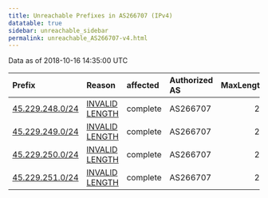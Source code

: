 ```yaml
---
title: Unreachable Prefixes in AS266707 (IPv4)
datatable: true
sidebar: unreachable_sidebar
permalink: unreachable_AS266707-v4.html
---
```


Data as of 2018-10-16 14:35:00 UTC


<div class="datatable-begin"></div>

| Prefix                                                   | Reason                                                                                                     | affected   | Authorized AS   |   MaxLength | Anchor                                         |   unreachable /24s |
|:---------------------------------------------------------|:-----------------------------------------------------------------------------------------------------------|:-----------|:----------------|------------:|:-----------------------------------------------|-------------------:|
| [45.229.248.0/24](https://stat.ripe.net/45.229.248.0/24) | [INVALID LENGTH](https://rpki-validator.ripe.net/announcement-preview?asn=AS266707&prefix=45.229.248.0/24) | complete   | AS266707        |          22 | [LACNIC](unreachable_LACNIC_RPKI_Root-v4.html) |                  1 |
| [45.229.249.0/24](https://stat.ripe.net/45.229.249.0/24) | [INVALID LENGTH](https://rpki-validator.ripe.net/announcement-preview?asn=AS266707&prefix=45.229.249.0/24) | complete   | AS266707        |          22 | [LACNIC](unreachable_LACNIC_RPKI_Root-v4.html) |                  1 |
| [45.229.250.0/24](https://stat.ripe.net/45.229.250.0/24) | [INVALID LENGTH](https://rpki-validator.ripe.net/announcement-preview?asn=AS266707&prefix=45.229.250.0/24) | complete   | AS266707        |          22 | [LACNIC](unreachable_LACNIC_RPKI_Root-v4.html) |                  1 |
| [45.229.251.0/24](https://stat.ripe.net/45.229.251.0/24) | [INVALID LENGTH](https://rpki-validator.ripe.net/announcement-preview?asn=AS266707&prefix=45.229.251.0/24) | complete   | AS266707        |          22 | [LACNIC](unreachable_LACNIC_RPKI_Root-v4.html) |                  1 |

<div class="datatable-end"></div>